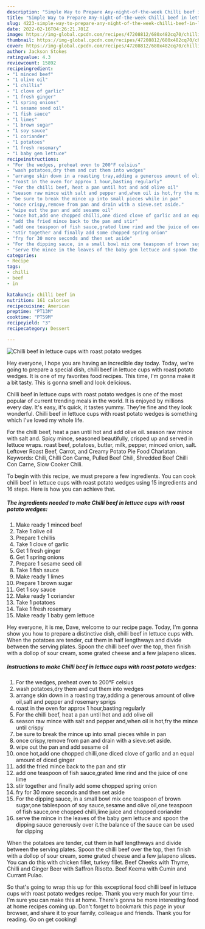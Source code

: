 ```yaml
---
description: "Simple Way to Prepare Any-night-of-the-week Chilli beef in lettuce cups with roast potato wedges"
title: "Simple Way to Prepare Any-night-of-the-week Chilli beef in lettuce cups with roast potato wedges"
slug: 4223-simple-way-to-prepare-any-night-of-the-week-chilli-beef-in-lettuce-cups-with-roast-potato-wedges
date: 2022-02-16T04:26:21.701Z
image: https://img-global.cpcdn.com/recipes/47208812/680x482cq70/chilli-beef-in-lettuce-cups-with-roast-potato-wedges-recipe-main-photo.jpg
thumbnail: https://img-global.cpcdn.com/recipes/47208812/680x482cq70/chilli-beef-in-lettuce-cups-with-roast-potato-wedges-recipe-main-photo.jpg
cover: https://img-global.cpcdn.com/recipes/47208812/680x482cq70/chilli-beef-in-lettuce-cups-with-roast-potato-wedges-recipe-main-photo.jpg
author: Jackson Stokes
ratingvalue: 4.3
reviewcount: 15892
recipeingredient:
- "1 minced beef"
- "1 olive oil"
- "1 chillis"
- "1 clove of garlic"
- "1 fresh ginger"
- "1 spring onions"
- "1 sesame seed oil"
- "1 fish sauce"
- "1 limes"
- "1 brown sugar"
- "1 soy sauce"
- "1 coriander"
- "1 potatoes"
- "1 fresh rosemary"
- "1 baby gem lettuce"
recipeinstructions:
- "For the wedges, preheat oven to 200°F celsius"
- "wash potatoes,dry them and cut them into wedges"
- "arrange skin down in a roasting tray,adding a generous amount of olive oil,salt and pepper and rosemary sprigs"
- "roast in the oven for approx 1 hour,basting regularly"
- "For the chilli beef, heat a pan until hot and add olive oil"
- "season raw mince with salt and pepper and,when oil is hot,fry the mince until crispy"
- "be sure to break the mince up into small pieces while in pan"
- "once crispy,remove from pan and drain with a sieve.set aside."
- "wipe out the pan and add sesame oil"
- "once hot,add one chopped chilli,one diced clove of garlic and an equal amount of diced ginger"
- "add the fried mince back to the pan and stir"
- "add one teaspoon of fish sauce,grated lime rind and the juice of one lime"
- "stir together and finally add some chopped spring onion"
- "fry for 30 more seconds and then set aside"
- "For the dipping sauce, in a small bowl mix one teaspoon of brown sugar,one tablespoon of soy sauce,sesame and olive oil,one teaspoon of fish sauce,one chopped chilli,lime juice and chopped coriander"
- "serve the mince in the leaves of the baby gem lettuce and spoon the dipping sauce generously over it.the balance of the sauce can be used for dipping"
categories:
- Recipe
tags:
- chilli
- beef
- in

katakunci: chilli beef in 
nutrition: 161 calories
recipecuisine: American
preptime: "PT13M"
cooktime: "PT59M"
recipeyield: "3"
recipecategory: Dessert

---
```



![Chilli beef in lettuce cups with roast potato wedges](https://img-global.cpcdn.com/recipes/47208812/680x482cq70/chilli-beef-in-lettuce-cups-with-roast-potato-wedges-recipe-main-photo.jpg)

Hey everyone, I hope you are having an incredible day today. Today, we're going to prepare a special dish, chilli beef in lettuce cups with roast potato wedges. It is one of my favorites food recipes. This time, I'm gonna make it a bit tasty. This is gonna smell and look delicious.

Chilli beef in lettuce cups with roast potato wedges is one of the most popular of current trending meals in the world. It is enjoyed by millions every day. It's easy, it's quick, it tastes yummy. They're fine and they look wonderful. Chilli beef in lettuce cups with roast potato wedges is something which I've loved my whole life.

For the chilli beef, heat a pan until hot and add olive oil. season raw mince with salt and. Spicy mince, seasoned beautifully, crisped up and served in lettuce wraps. roast beef, potatoes, butter, milk, pepper, minced onion, salt. Leftover Roast Beef, Carrot, and Creamy Potato Pie Food Charlatan. Keywords: Chili, Chilli Con Carne, Pulled Beef Chili, Shredded Beef Chilli Con Carne, Slow Cooker Chili.


To begin with this recipe, we must prepare a few ingredients. You can cook chilli beef in lettuce cups with roast potato wedges using 15 ingredients and 16 steps. Here is how you can achieve that.

<!--inarticleads1-->

##### The ingredients needed to make Chilli beef in lettuce cups with roast potato wedges:

1. Make ready 1 minced beef
1. Take 1 olive oil
1. Prepare 1 chillis
1. Take 1 clove of garlic
1. Get 1 fresh ginger
1. Get 1 spring onions
1. Prepare 1 sesame seed oil
1. Take 1 fish sauce
1. Make ready 1 limes
1. Prepare 1 brown sugar
1. Get 1 soy sauce
1. Make ready 1 coriander
1. Take 1 potatoes
1. Take 1 fresh rosemary
1. Make ready 1 baby gem lettuce


Hey everyone, it is me, Dave, welcome to our recipe page. Today, I&#39;m gonna show you how to prepare a distinctive dish, chilli beef in lettuce cups with. When the potatoes are tender, cut them in half lengthways and divide between the serving plates. Spoon the chilli beef over the top, then finish with a dollop of sour cream, some grated cheese and a few jalapeno slices. 

<!--inarticleads2-->

##### Instructions to make Chilli beef in lettuce cups with roast potato wedges:

1. For the wedges, preheat oven to 200°F celsius
1. wash potatoes,dry them and cut them into wedges
1. arrange skin down in a roasting tray,adding a generous amount of olive oil,salt and pepper and rosemary sprigs
1. roast in the oven for approx 1 hour,basting regularly
1. For the chilli beef, heat a pan until hot and add olive oil
1. season raw mince with salt and pepper and,when oil is hot,fry the mince until crispy
1. be sure to break the mince up into small pieces while in pan
1. once crispy,remove from pan and drain with a sieve.set aside.
1. wipe out the pan and add sesame oil
1. once hot,add one chopped chilli,one diced clove of garlic and an equal amount of diced ginger
1. add the fried mince back to the pan and stir
1. add one teaspoon of fish sauce,grated lime rind and the juice of one lime
1. stir together and finally add some chopped spring onion
1. fry for 30 more seconds and then set aside
1. For the dipping sauce, in a small bowl mix one teaspoon of brown sugar,one tablespoon of soy sauce,sesame and olive oil,one teaspoon of fish sauce,one chopped chilli,lime juice and chopped coriander
1. serve the mince in the leaves of the baby gem lettuce and spoon the dipping sauce generously over it.the balance of the sauce can be used for dipping


When the potatoes are tender, cut them in half lengthways and divide between the serving plates. Spoon the chilli beef over the top, then finish with a dollop of sour cream, some grated cheese and a few jalapeno slices. You can do this with chicken fillet, turkey fillet. Beef Cheeks with Thyme, Chilli and Ginger Beer with Saffron Risotto. Beef Keema with Cumin and Currant Pulao. 

So that's going to wrap this up for this exceptional food chilli beef in lettuce cups with roast potato wedges recipe. Thank you very much for your time. I'm sure you can make this at home. There's gonna be more interesting food at home recipes coming up. Don't forget to bookmark this page in your browser, and share it to your family, colleague and friends. Thank you for reading. Go on get cooking!
